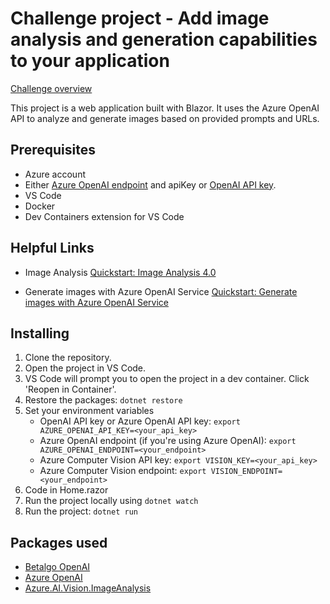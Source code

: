 # Challenge project - Add image analysis and generation capabilities to your application

[Challenge overview](https://learn.microsoft.com/en-us/training/modules/challenge-project-add-image-analysis-generation-to-app/)

This project is a web application built with Blazor. It uses the Azure OpenAI API  to analyze and generate images based on provided prompts and URLs.

## Prerequisites

* Azure account
* Either [Azure OpenAI endpoint](https://customervoice.microsoft.com/Pages/ResponsePage.aspx?id=v4j5cvGGr0GRqy180BHbR7en2Ais5pxKtso_Pz4b1_xUNTZBNzRKNlVQSFhZMU9aV09EVzYxWFdORCQlQCN0PWcu) and apiKey or [OpenAI API key](https://platform.openai.com/docs/overview).
* VS Code
* Docker
* Dev Containers extension for VS Code

## Helpful Links

* Image Analysis [Quickstart: Image Analysis 4.0 ](https://learn.microsoft.com/en-us/azure/ai-services/computer-vision/quickstarts-sdk/image-analysis-client-library-40?tabs=visual-studio%2Cwindows&pivots=programming-language-csharp)

* Generate images with Azure OpenAI Service [Quickstart: Generate images with Azure OpenAI Service ](https://learn.microsoft.com/en-us/azure/ai-services/computer-vision/quickstarts-sdk/image-analysis-client-library-40?tabs=visual-studio%2Cwindows&pivots=programming-language-csharp)


## Installing

1. Clone the repository.
2. Open the project in VS Code.
3. VS Code will prompt you to open the project in a dev container. Click 'Reopen in Container'.
4. Restore the packages: `dotnet restore`
5. Set your environment variables
    * OpenAI API key or Azure OpenAI API key: `export AZURE_OPENAI_API_KEY=<your_api_key>`
    * Azure OpenAI endpoint (if you're using Azure OpenAI): `export AZURE_OPENAI_ENDPOINT=<your_endpoint>`
    * Azure Computer Vision API key: `export VISION_KEY=<your_api_key>`
    * Azure Computer Vision endpoint: `export VISION_ENDPOINT=<your_endpoint>`
5. Code in Home.razor
6. Run the project locally using `dotnet watch` 
6. Run the project: `dotnet run`

## Packages used

* [Betalgo OpenAI](https://github.com/betalgo/openai)
* [Azure OpenAI](https://www.nuget.org/packages/Azure.AI.OpenAI/1.0.0-beta.10)
* [Azure.AI.Vision.ImageAnalysis](https://www.nuget.org/packages/Azure.AI.Vision.ImageAnalysis/0.15.1-beta.1)